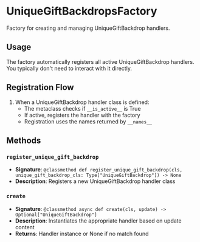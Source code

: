 # UniqueGiftBackdropsFactory

Factory for creating and managing UniqueGiftBackdrop handlers.

## Usage

The factory automatically registers all active UniqueGiftBackdrop handlers. 
You typically don't need to interact with it directly.

## Registration Flow

1. When a UniqueGiftBackdrop handler class is defined:
   - The metaclass checks if `__is_active__` is True
   - If active, registers the handler with the factory
   - Registration uses the names returned by `__names__`

## Methods

### `register_unique_gift_backdrop`
- **Signature**: `@classmethod def register_unique_gift_backdrop(cls, unique_gift_backdrop_cls: Type["UniqueGiftBackdrop"]) -> None`
- **Description**: Registers a new UniqueGiftBackdrop handler class

### `create`
- **Signature**: `@classmethod async def create(cls, update) -> Optional["UniqueGiftBackdrop"]`
- **Description**: Instantiates the appropriate handler based on update content
- **Returns**: Handler instance or None if no match found
